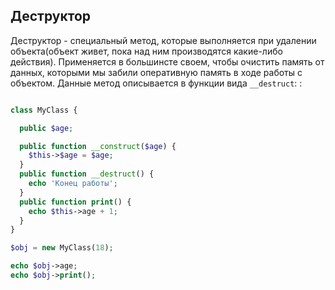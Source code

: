## Деструктор

Деструктор - специальный метод, которые выполняется при удалении объекта(объект живет, пока над ним производятся какие-либо действия). Применяется в большинсте своем, чтобы очистить память от данных, которыми мы забили оперативную память в ходе работы с объектом. Данные метод описывается в функции вида `__destruct`:
:

```php

class MyClass {

  public $age;

  public function __construct($age) {
    $this->$age = $age;
  }
  public function __destruct() {
    echo 'Конец работы';
  }
  public function print() {
    echo $this->age + 1;
  }
}

$obj = new MyClass(18);

echo $obj->age;
echo $obj->print();

```
